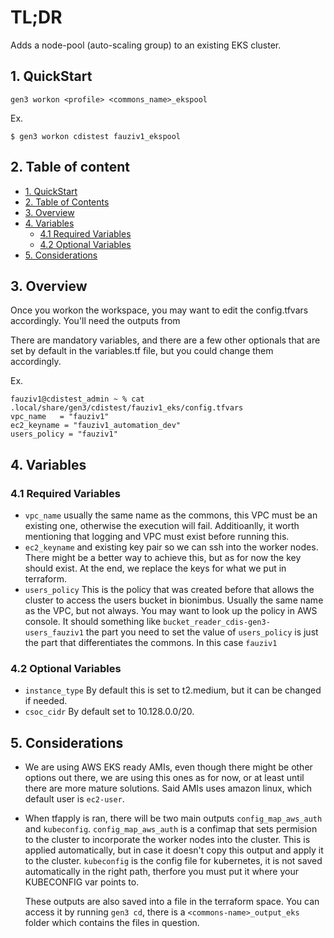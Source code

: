 # TL;DR

Adds a node-pool (auto-scaling group) to an existing EKS cluster.

## 1. QuickStart

```
gen3 workon <profile> <commons_name>_ekspool
```

Ex.
```
$ gen3 workon cdistest fauziv1_ekspool
```

## 2. Table of content

- [1. QuickStart](#1-quickstart)
- [2. Table of Contents](#2-table-of-contents)
- [3. Overview](#3-overview)
- [4. Variables](#4-variables)
  - [4.1 Required Variables](#41-required-variables)
  - [4.2 Optional Variables](#42-optional-variables)
- [5. Considerations](#5-considerations)



## 3. Overview

Once you workon the workspace, you may want to edit the config.tfvars accordingly. 
You'll need the outputs from 

There are mandatory variables, and there are a few other optionals that are set by default in the variables.tf file, but you could change them accordingly.

Ex.
```
fauziv1@cdistest_admin ~ % cat .local/share/gen3/cdistest/fauziv1_eks/config.tfvars 
vpc_name   = "fauziv1"
ec2_keyname = "fauziv1_automation_dev"
users_policy = "fauziv1"
```

## 4. Variables 

### 4.1 Required Variables 

* `vpc_name` usually the same name as the commons, this VPC must be an existing one, otherwise the execution will fail. Additioanlly, it worth mentioning that logging and VPC must exist before running this.
* `ec2_keyname` and existing key pair so we can ssh into the worker nodes. There might be a better way to achieve this, but as for now the key should exist. At the end, we replace the keys for what we put in terraform.
* `users_policy` This is the policy that was created before that allows the cluster to access the users bucket in bionimbus. Usually the same name as the VPC, but not always. 
   You may want to look up the policy in AWS console. It should something like `bucket_reader_cdis-gen3-users_fauziv1` the part you need to set the value of `users_policy` is just the part that differentiates the commons. In this case `fauziv1`

### 4.2 Optional Variables

* `instance_type` By default this is set to t2.medium, but it can be changed if needed.
* `csoc_cidr` By default set to 10.128.0.0/20.


## 5. Considerations 

* We are using AWS EKS ready AMIs, even though there might be other options out there, we are using this ones as for now, or at least until there are more mature solutions. 
  Said AMIs uses amazon linux, which default user is `ec2-user`.

* When tfapply is ran, there will be two main outputs `config_map_aws_auth` and `kubeconfig`. 
  `config_map_aws_auth` is a confimap that sets permision to the cluster to incorporate the worker nodes into the cluster. This is applied automatically, but in case it doesn't copy this output and apply it to the cluster. 
  `kubeconfig` is the config file for kubernetes, it is not saved automatically in the right path, therfore you must put it where your KUBECONFIG var points to.

   These outputs are also saved into a file in the terraform space. You can access it by running `gen3 cd`, there is a `<commons-name>_output_eks` folder which contains the files in question.

